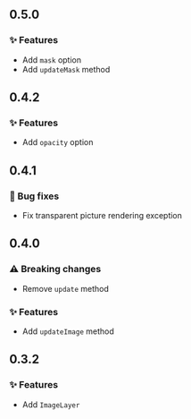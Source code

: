 ## 0.5.0

### ✨ Features

- Add `mask` option
- Add `updateMask` method

## 0.4.2

### ✨ Features

- Add `opacity` option

## 0.4.1

### 🐞 Bug fixes

- Fix transparent picture rendering exception

## 0.4.0

### ⚠️ Breaking changes

- Remove `update` method

### ✨ Features

- Add `updateImage` method

## 0.3.2

### ✨ Features

- Add `ImageLayer`
